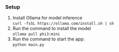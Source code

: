 ### Setup

1. Install Ollama for model inference\
```curl -fsSL https://ollama.com/install.sh | sh```
2. Run the command to install the model\
```ollama pull phi3:mini```
3. Run the command to start the app:\
```python main.py```

